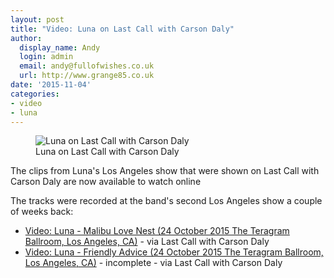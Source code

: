 ```yaml
---
layout: post
title: "Video: Luna on Last Call with Carson Daly"
author:
  display_name: Andy
  login: admin
  email: andy@fullofwishes.co.uk
  url: http://www.grange85.co.uk
date: '2015-11-04'
categories:
- video
- luna
---
```

<figure class="caption aligncenter"><img src="https://media.fullofwishes.co.uk/02-luna/show_assets/2015-10-24/2015-10-24-luna-los-angeles-carson-daly.jpg" alt="Luna on Last Call with Carson Daly" /><figcaption class="caption-text">Luna on Last Call with Carson Daly</figcaption></figure>
<p class="lead">The clips from Luna's Los Angeles show that were shown on Last Call with Carson Daly are now available to watch online</p>

<p>The tracks were recorded at the band's second Los Angeles show a couple of weeks back:</p>

<ul>
	<li><a href="http://www.nbc.com/last-call-with-carson-daly/video/luna-malibu-love-nest/2930388?onid=144391#vc144391=3">Video: Luna - Malibu Love Nest (24 October 2015 The Teragram Ballroom, Los Angeles, CA)</a> - via Last Call with Carson Daly</li>
	<li><a href="http://www.nbc.com/last-call-with-carson-daly/video/luna-friendly-advice/2930389?onid=144391#vc144391=3">Video: Luna - Friendly Advice (24 October 2015 The Teragram Ballroom, Los Angeles, CA)</a> - incomplete - via Last Call with Carson Daly</li>
</ul>


